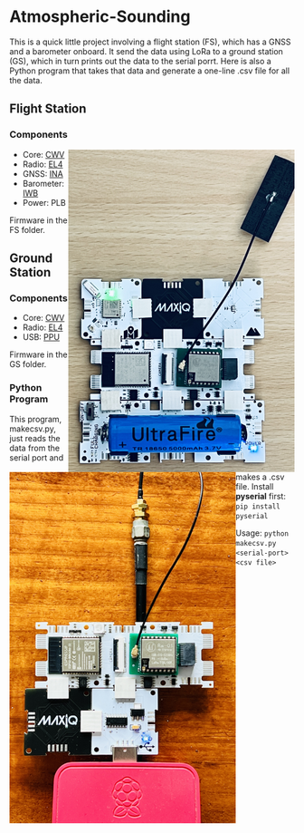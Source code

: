 # Atmospheric-Sounding
This is a quick little project involving a flight station (FS), which has a GNSS and a barometer onboard. It send the data using LoRa to a ground station (GS), which in turn prints out the data to the serial porrt. Here is also a Python program that takes that data and generate a one-line .csv file for all the data.

## Flight Station

### Components
<img src="assets/fs.jpg" width=400 align="right">

* Core:  [CWV](https://github.com/domino4com/CWV) 
* Radio: [EL4](https://github.com/domino4com/ELx)
* GNSS:  [INA](https://github.com/domino4com/INA)
* Barometer: [IWB](https://github.com/domino4com/IWB)
* Power: PLB

Firmware in the FS folder.

<img src="assets/gs.jpg" width=400 align="left">

## Ground Station

### Components


* Core:  [CWV](https://github.com/domino4com/CWV) 
* Radio: [EL4](https://github.com/domino4com/ELx)
* USB: [PPU](https://github.com/domino4com/PPU)

Firmware in the GS folder.

### Python Program
This program, makecsv.py, just reads the data from the serial port and makes a .csv file. 
Install **pyserial** first: `pip install pyserial`

Usage: `python makecsv.py <serial-port> <csv file>`